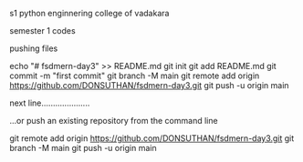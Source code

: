 s1 python 
enginnering college of vadakara 

semester 1 codes


pushing files

echo "# fsdmern-day3" >> README.md
git init
git add README.md
git commit -m "first commit"
git branch -M main
git remote add origin https://github.com/DONSUTHAN/fsdmern-day3.git
git push -u origin main



next line.....................


…or push an existing repository from the command line

git remote add origin https://github.com/DONSUTHAN/fsdmern-day3.git
git branch -M main
git push -u origin main
